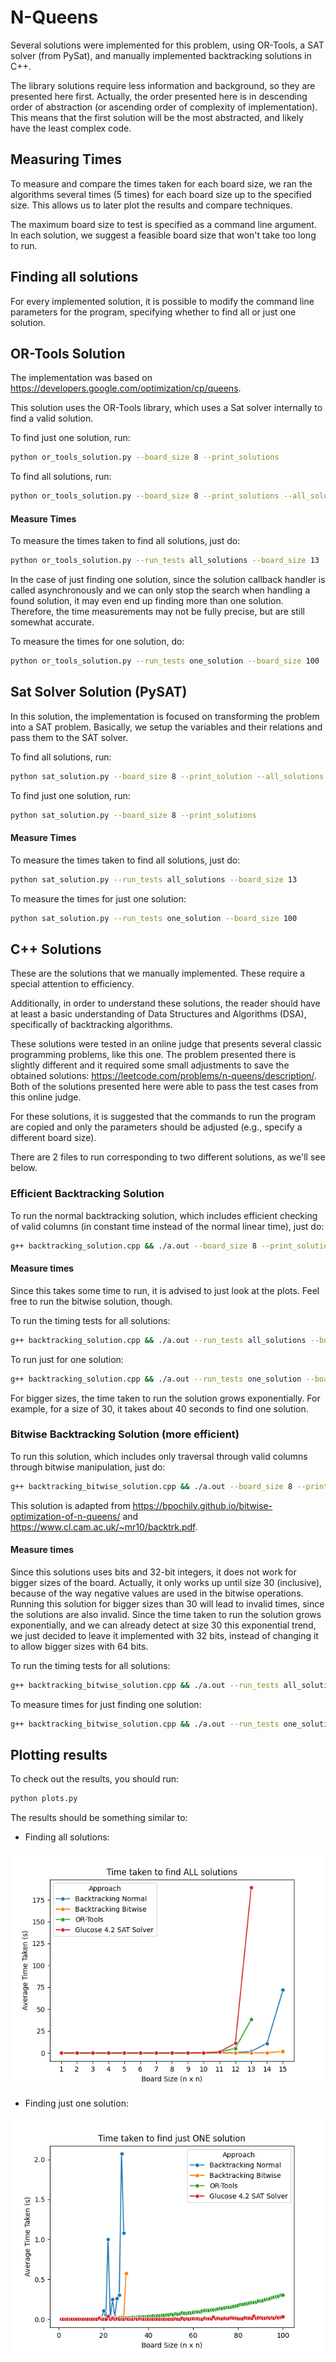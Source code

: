 # N-Queens
Several solutions were implemented for this problem, using OR-Tools, a SAT solver (from PySat), and manually implemented backtracking solutions in C++.

The library solutions require less information and background, so they are presented here first. Actually, the order presented here is in descending order of abstraction (or ascending order of complexity of implementation). This means that the first solution will be the most abstracted, and likely have the least complex code.

## Measuring Times
To measure and compare the times taken for each board size, we ran the algorithms several times (5 times) for each board size up to the specified size. This allows us to later plot the results and compare techniques.

The maximum board size to test is specified as a command line argument. In each solution, we suggest a feasible board size that won't take too long to run.

## Finding all solutions
For every implemented solution, it is possible to modify the command line parameters for the program, specifying whether to find all or just one solution.


## OR-Tools Solution
The implementation was based on https://developers.google.com/optimization/cp/queens.

This solution uses the OR-Tools library, which uses a Sat solver internally to find a valid solution.

To find just one solution, run:
```bash
python or_tools_solution.py --board_size 8 --print_solutions
```

To find all solutions, run:
```bash
python or_tools_solution.py --board_size 8 --print_solutions --all_solutions
```

#### Measure Times
To measure the times taken to find all solutions, just do:
```bash
python or_tools_solution.py --run_tests all_solutions --board_size 13
```


In the case of just finding one solution, since the solution callback handler is called asynchronously and we can only stop the search when handling a found solution, it may even end up finding more than one solution. Therefore, the time measurements may not be fully precise, but are still somewhat accurate.

To measure the times for one solution, do:
```bash
python or_tools_solution.py --run_tests one_solution --board_size 100
```

## Sat Solver Solution (PySAT)
In this solution, the implementation is focused on transforming the problem into a SAT problem. Basically, we setup the variables and their relations and pass them to the SAT solver.

To find all solutions, run:
```bash
python sat_solution.py --board_size 8 --print_solution --all_solutions
```

To find just one solution, run:
```bash
python sat_solution.py --board_size 8 --print_solutions
```

#### Measure Times
To measure the times taken to find all solutions, just do:

```bash
python sat_solution.py --run_tests all_solutions --board_size 13
```

To measure the times for just one solution:
```bash
python sat_solution.py --run_tests one_solution --board_size 100
```

## C++ Solutions
These are the solutions that we manually implemented. These require a special attention to efficiency.

Additionally, in order to understand these solutions, the reader should have at least a basic understanding of Data Structures and Algorithms (DSA), specifically of backtracking algorithms.

These solutions were tested in an online judge that presents several classic programming problems, like this one. The problem presented there is slightly different and it required some small adjustments to save the obtained solutions: https://leetcode.com/problems/n-queens/description/. Both of the solutions presented here were able to pass the test cases from this online judge.


For these solutions, it is suggested that the commands to run the program are copied and only the parameters should be adjusted (e.g., specify a different board size).

There are 2 files to run corresponding to two different solutions, as we'll see below.


### Efficient Backtracking Solution
To run the normal backtracking solution, which includes efficient checking of valid columns (in constant time instead of the normal linear time), just do:
```bash
g++ backtracking_solution.cpp && ./a.out --board_size 8 --print_solutions --all_solutions && rm -f a.out
```

#### Measure times
Since this takes some time to run, it is advised to just look at the plots. Feel free to run the bitwise solution, though.

To run the timing tests for all solutions:
```bash
g++ backtracking_solution.cpp && ./a.out --run_tests all_solutions --board_size 15 && rm -f a.out
```

To run just for one solution:
```bash
g++ backtracking_solution.cpp && ./a.out --run_tests one_solution --board_size 29 && rm -f a.out
```

For bigger sizes, the time taken to run the solution grows exponentially. For example, for a size of 30, it takes about 40 seconds to find one solution.

### Bitwise Backtracking Solution (more efficient)
To run this solution, which includes only traversal through valid columns through bitwise manipulation, just do:
```bash
g++ backtracking_bitwise_solution.cpp && ./a.out --board_size 8 --print_solutions --all_solutions && rm -f a.out
```

This solution is adapted from https://bpochily.github.io/bitwise-optimization-of-n-queens/ and https://www.cl.cam.ac.uk/~mr10/backtrk.pdf.

#### Measure times
Since this solutions uses bits and 32-bit integers, it does not work for bigger sizes of the board. Actually, it only works up until size 30 (inclusive), because of the way negative values are used in the bitwise operations. Running this solution for bigger sizes than 30 will lead to invalid times, since the solutions are also invalid. Since the time taken to run the solution grows exponentially, and we can already detect at size 30 this exponential trend, we just decided to leave it implemented with 32 bits, instead of changing it to allow bigger sizes with 64 bits.

To run the timing tests for all solutions:
```bash
g++ backtracking_bitwise_solution.cpp && ./a.out --run_tests all_solutions --board_size 15 && rm -f a.out
```

To measure times for just finding one solution:
```bash
g++ backtracking_bitwise_solution.cpp && ./a.out --run_tests one_solution --board_size 30 && rm -f a.out
```

## Plotting results
To check out the results, you should run:
```bash
python plots.py
```

The results should be something similar to:

- Finding all solutions:

![Times for all solutions](plots/times_all_solutions.png)

- Finding just one solution:

![Times for one solution](plots/times_one_solution.png)
